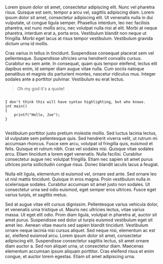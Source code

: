 <p>Lorem ipsum dolor sit amet, consectetur adipiscing elit. Nunc vel pharetra risus. Quisque est sem, tempor a arcu vel, sagittis adipiscing diam. Lorem ipsum dolor sit amet, consectetur adipiscing elit. Ut venenatis nulla in dui vulputate, ut congue ligula semper. Phasellus interdum, leo nec facilisis pharetra, est nunc mollis arcu, nec volutpat nulla nisi at elit. Morbi at neque pharetra, interdum erat a, porta eros. Vestibulum blandit non neque ut fringilla. Morbi eget lacus at risus tempor vestibulum. Vestibulum gravida dictum urna id mollis.</p>

<p>Cras varius in tellus in tincidunt. Suspendisse consequat placerat sem vel pellentesque. Suspendisse ultricies urna hendrerit convallis cursus. Curabitur eu sem ante. In consequat, quam quis tempor eleifend, lectus elit dapibus enim, id semper diam augue vitae nulla. Cum sociis natoque penatibus et magnis dis parturient montes, nascetur ridiculus mus. Integer sodales ante a porttitor pulvinar. Vestibulum eu erat lectus.</p>

<blockquote>
Oh my god it's a quote!
</blockquote>

<pre>
<code>
I don't think this will have syntax highlighting, but who knows.
int main() 
{
	printf("Hello, Joe");
}
</code>
</pre>

<p>Vestibulum porttitor justo pretium molestie mollis. Sed luctus lacinia lectus, id vulputate sem pellentesque quis. Sed hendrerit viverra velit, ut rutrum mi accumsan rhoncus. Fusce sem arcu, volutpat id fringilla quis, euismod et felis. Quisque et rutrum nibh. Cras vel sodales nisi. Quisque vitae sodales arcu. Etiam tincidunt a lorem eget venenatis. Nulla facilisi. Curabitur consectetur augue nec volutpat fringilla. Etiam nec sapien sit amet purus ultrices porta sollicitudin congue risus. Donec blandit iaculis lacus a feugiat.</p>

<p>Nulla elit ligula, elementum id euismod vel, ornare sed ante. Sed ornare leo ut nisl mattis tincidunt. Quisque in eros magna. Proin vestibulum nulla in scelerisque sodales. Curabitur accumsan sit amet justo non sodales. Ut consectetur urna sed odio euismod, eget semper eros ultrices. Fusce eget varius turpis, et sagittis metus.</p>

<p>Sed at augue vitae elit cursus dignissim. Pellentesque varius vehicula dolor, et venenatis urna tristique ut. Mauris nec ultricies lectus, vitae varius massa. Ut eget elit odio. Proin diam ligula, volutpat in pharetra at, auctor sit amet purus. Suspendisse sed dolor ut turpis euismod vestibulum eget sit amet leo. Aenean vitae mauris sed sapien blandit tincidunt. Vestibulum ornare neque lacinia nisi cursus aliquet. Sed neque nisi, elementum ac est ac, eleifend euismod arcu. Lorem ipsum dolor sit amet, consectetur adipiscing elit. Suspendisse consectetur sagittis lectus, sit amet ornare diam auctor a. Sed non aliquet urna, ut consectetur diam. Maecenas elementum accumsan ipsum aliquam porttitor. Cras eleifend risus et enim congue, et auctor lorem egestas. Etiam sit amet adipiscing urna.</p>
